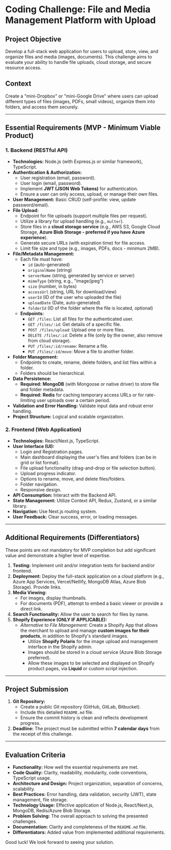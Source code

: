 # Coding Challenge: File and Media Management Platform with Upload

## Project Objective

Develop a full-stack web application for users to upload, store, view, and organize files and media (images, documents). This challenge aims to evaluate your ability to handle file uploads, cloud storage, and secure resource access.

## Context

Create a "mini-Dropbox" or "mini-Google Drive" where users can upload different types of files (images, PDFs, small videos), organize them into folders, and access them securely.

---

## Essential Requirements (MVP - Minimum Viable Product)

### 1. Backend (RESTful API)

* **Technologies:** Node.js (with Express.js or similar framework), TypeScript.
* **Authentication & Authorization:**
    * User registration (email, password).
    * User login (email, password).
    * Implement **JWT (JSON Web Tokens)** for authentication.
    * Ensure a user can only access, upload, or manage their own files.
* **User Management:** Basic CRUD (self-profile: view, update password/email).
* **File Upload:**
    * Endpoint for file uploads (support multiple files per request).
    * Utilize a library for upload handling (e.g., `multer`).
    * Store files in a **cloud storage service** (e.g., AWS S3, Google Cloud Storage, **Azure Blob Storage - preferred if you have Azure experience**).
    * Generate secure URLs (with expiration time) for file access.
    * Limit file size and type (e.g., images, PDFs, docs - minimum 2MB).
* **File/Metadata Management:**
    * Each file must have:
        * `id` (auto-generated)
        * `originalName` (string)
        * `serverName` (string, generated by service or server)
        * `mimeType` (string, e.g., "image/jpeg")
        * `size` (number, in bytes)
        * `accessUrl` (string, URL for download/view)
        * `userId` (ID of the user who uploaded the file)
        * `uploadDate` (Date, auto-generated)
        * `folderId` (ID of the folder where the file is located, optional)
    * **Endpoints:**
        * `GET /files`: List all files for the authenticated user.
        * `GET /files/:id`: Get details of a specific file.
        * `POST /files/upload`: Upload one or more files.
        * `DELETE /files/:id`: Delete a file (only by the owner, also remove from cloud storage).
        * `PUT /files/:id/rename`: Rename a file.
        * `PUT /files/:id/move`: Move a file to another folder.
* **Folder Management:**
    * Endpoints to create, rename, delete folders, and list files within a folder.
    * Folders should be hierarchical.
* **Data Persistence:**
    * **Required:** **MongoDB** (with Mongoose or native driver) to store file and folder metadata.
    * **Required:** **Redis** for caching temporary access URLs or for rate-limiting user uploads over a certain period.
* **Validation and Error Handling:** Validate input data and robust error handling.
* **Project Structure:** Logical and scalable organization.

### 2. Frontend (Web Application)

* **Technologies:** React/Next.js, TypeScript.
* **User Interface (UI):**
    * Login and Registration pages.
    * Main dashboard displaying the user's files and folders (can be in grid or list format).
    * File upload functionality (drag-and-drop or file selection button).
    * Upload progress indicator.
    * Options to rename, move, and delete files/folders.
    * Folder navigation.
    * Responsive design.
* **API Consumption:** Interact with the Backend API.
* **State Management:** Utilize Context API, Redux, Zustand, or a similar library.
* **Navigation:** Use Next.js routing system.
* **User Feedback:** Clear success, error, or loading messages.

---

## Additional Requirements (Differentiators)

These points are not mandatory for MVP completion but add significant value and demonstrate a higher level of expertise.

1.  **Testing:** Implement unit and/or integration tests for backend and/or frontend.
2.  **Deployment:** Deploy the full-stack application on a cloud platform (e.g., Azure App Services, Vercel/Netlify, MongoDB Atlas, Azure Blob Storage). Provide links.
3.  **Media Viewing:**
    * For images, display thumbnails.
    * For documents (PDF), attempt to embed a basic viewer or provide a direct link.
4.  **Search Functionality:** Allow the user to search for files by name.
5.  **Shopify Experience (ONLY IF APPLICABLE):**
    * *Alternative to File Management:* Create a Shopify App that allows the merchant to upload and manage **custom images for their products**, in addition to Shopify's standard images.
        * Utilize **Shopify Polaris** for the image upload and management interface in the Shopify admin.
        * Images should be stored in a cloud service (Azure Blob Storage preferred).
        * Allow these images to be selected and displayed on Shopify product pages, via **Liquid** or custom script injection.

---

## Project Submission

1.  **Git Repository:**
    * Create a public Git repository (GitHub, GitLab, Bitbucket).
    * Include this detailed `README.md` file.
    * Ensure the commit history is clean and reflects development progress.
2.  **Deadline:** The project must be submitted within **7 calendar days** from the receipt of this challenge.

---

## Evaluation Criteria

* **Functionality:** How well the essential requirements are met.
* **Code Quality:** Clarity, readability, modularity, code conventions, TypeScript usage.
* **Architecture and Design:** Project organization, separation of concerns, scalability.
* **Best Practices:** Error handling, data validation, security (JWT), state management, file storage.
* **Technology Usage:** Effective application of Node.js, React/Next.js, MongoDB, Redis/Azure Blob Storage.
* **Problem Solving:** The overall approach to solving the presented challenges.
* **Documentation:** Clarity and completeness of the `README.md` file.
* **Differentiators:** Added value from implemented additional requirements.

Good luck! We look forward to seeing your solution.
